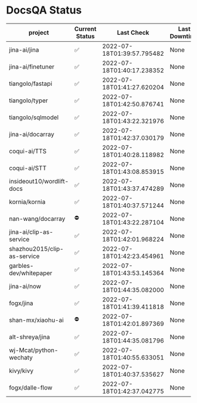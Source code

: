 # DocsQA Status

|          project          |Current Status|        Last Check        |Last Downtime|
|---------------------------|--------------|--------------------------|-------------|
|jina-ai/jina               |✅            |2022-07-18T01:39:57.795482|None         |
|jina-ai/finetuner          |✅            |2022-07-18T01:40:17.238352|None         |
|tiangolo/fastapi           |✅            |2022-07-18T01:41:27.620204|None         |
|tiangolo/typer             |✅            |2022-07-18T01:42:50.876741|None         |
|tiangolo/sqlmodel          |✅            |2022-07-18T01:43:22.321976|None         |
|jina-ai/docarray           |✅            |2022-07-18T01:42:37.030179|None         |
|coqui-ai/TTS               |✅            |2022-07-18T01:40:28.118982|None         |
|coqui-ai/STT               |✅            |2022-07-18T01:43:08.853915|None         |
|insideout10/wordlift-docs  |✅            |2022-07-18T01:43:37.474289|None         |
|kornia/kornia              |✅            |2022-07-18T01:40:37.571244|None         |
|nan-wang/docarray          |⛔️           |2022-07-18T01:43:22.287104|None         |
|jina-ai/clip-as-service    |✅            |2022-07-18T01:42:01.968224|None         |
|shazhou2015/clip-as-service|✅            |2022-07-18T01:42:23.454961|None         |
|garbles-dev/whitepaper     |✅            |2022-07-18T01:43:53.145364|None         |
|jina-ai/now                |✅            |2022-07-18T01:44:35.082000|None         |
|fogx/jina                  |✅            |2022-07-18T01:41:39.411818|None         |
|shan-mx/xiaohu-ai          |⛔️           |2022-07-18T01:42:01.897369|None         |
|alt-shreya/jina            |✅            |2022-07-18T01:44:35.081796|None         |
|wj-Mcat/python-wechaty     |✅            |2022-07-18T01:40:55.633051|None         |
|kivy/kivy                  |✅            |2022-07-18T01:40:37.535627|None         |
|fogx/dalle-flow            |✅            |2022-07-18T01:42:37.042775|None         |
